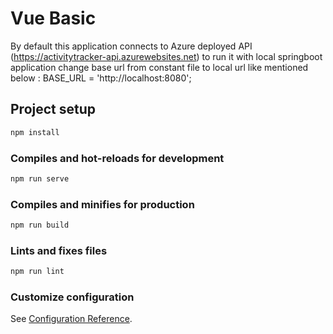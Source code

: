 # Vue Basic
By default this application connects to Azure deployed API (https://activitytracker-api.azurewebsites.net) to run it with local springboot application change base url from constant file to local url like mentioned below : 
BASE_URL = 'http://localhost:8080';


## Project setup

```bash
npm install
```

### Compiles and hot-reloads for development

```bash
npm run serve
```

### Compiles and minifies for production

```bash
npm run build
```

### Lints and fixes files

```bash
npm run lint
```

### Customize configuration

See [Configuration Reference](https://cli.vuejs.org/config/).

